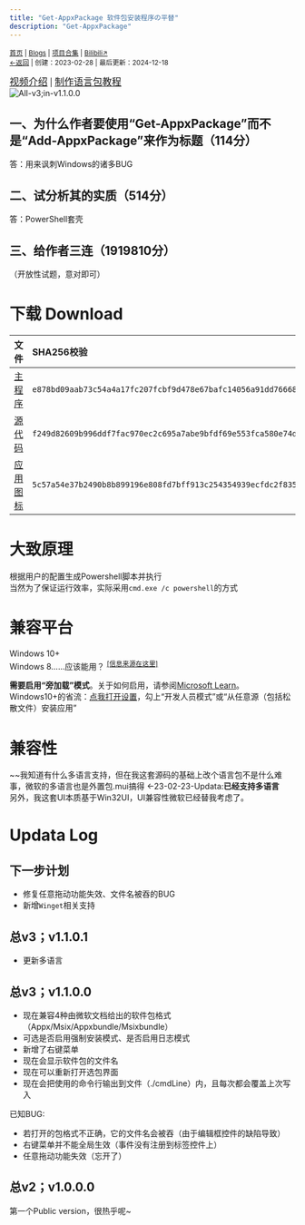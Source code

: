 ```yaml
---
title: "Get-AppxPackage 软件包安装程序の平替"
description: "Get-AppxPackage"
---
```

<small id="old_menu"><a href="/">首页</a> | <a href="/blogs">Blogs</a> | <a href="/Project">项目合集</a> | <a href="https://space.bilibili.com/1987247870">Bilibili↗</a><br><a href="../">←返回</a> |
 创建：2023-02-28 | 最后更新：2024-12-18</small><br>

<big>[视频介绍](http://b23.tv/BV1VA411z7bq)</big> | <big>[制作语言包教程](./how-to-make-lang-profile)</big><br>
![](https://s1.ax1x.com/2023/02/28/ppCUGuT.png "All-v3;in-v1.1.0.0")

## 一、为什么作者要使用“Get-AppxPackage”而不是“Add-AppxPackage”来作为标题（114分）
答：用来讽刺Windows的诸多BUG
## 二、试分析其的实质（514分）
答：PowerShell套壳
## 三、给作者三连（1919810分）
（开放性试题，意对即可）

# 下载 Download
 
|文件|SHA256校验|
|:-:|:-|
| [主程序](https://rs.kdxiaoyi.top/res/projects/Get-AppxPackage/Get-AppxPackage.exe) | `e878bd09aab73c54a4a17fc207fcbf9d478e67bafc14056a91dd766684273b9c` |
| [源代码](https://rs.kdxiaoyi.top/res/projects/Get-AppxPackage/Get-AppxPackage.e) | `f249d82609b996ddf7fac970ec2c695a7abe9bfdf69e553fca580e74d690e5ed` |
| [应用图标](https://rs.kdxiaoyi.top/res/projects/Get-AppxPackage/Get-AppxPackage.ico) | `5c57a54e37b2490b8b899196e808fd7bff913c254354939ecfdc2f8356851658` |

# 大致原理
根据用户的配置生成Powershell脚本并执行<br>
当然为了保证运行效率，实际采用`cmd.exe /c powershell`的方式

# 兼容平台
Windows 10+<br>
Windows 8……应该能用？ <sup><a target="_blank" href="https://www.404techsupport.com/2014/06/23/installing-free-windows-8-modern-apps-without-the-windows-store/">[信息来源在这里]</a></sup><br>

**需要启用“旁加载”模式**。关于如何启用，请参阅[Microsoft Learn](https://learn.microsoft.com/zh-cn/windows/application-management/sideload-apps-in-windows-10#step-1-turn-on-sideloading)。<br>
Windows10+的省流：[点我打开设置](ms-settings:developers)，勾上“开发人员模式”或“从任意源（包括松散文件）安装应用”<br>

# 兼容性
~~我知道有什么多语言支持，但在我这套源码的基础上改个语言包不是什么难事，微软的多语言也是外置包.mui搞得  ←23-02-23-Updata:**已经支持多语言**<br>
另外，我这套UI本质基于Win32UI，UI兼容性微软已经替我考虑了。

# Updata Log
## 下一步计划
- 修复任意拖动功能失效、文件名被吞的BUG
- 新增`Winget`相关支持

## 总v3；v1.1.0.1
- 更新多语言

## 总v3；v1.1.0.0
- 现在兼容4种由微软文档给出的软件包格式（Appx/Msix/Appxbundle/Msixbundle）
- 可选是否启用强制安装模式、是否启用日志模式
- 新增了右键菜单
- 现在会显示软件包的文件名
- 现在可以重新打开选包界面
- 现在会把使用的命令行输出到文件（./cmdLine）内，且每次都会覆盖上次写入

已知BUG:
- 若打开的包格式不正确，它的文件名会被吞（由于编辑框控件的缺陷导致）
- 右键菜单并不能全局生效（事件没有注册到标签控件上）
- 任意拖动功能失效（忘开了）

## 总v2；v1.0.0.0
第一个Public version，很热乎呢~

<script src="https://rs.kdxiaoyi.top/res/scripts/js/sober.min.js"></script><script src="https://rs.kdxiaoyi.top/res/scripts/js/md-newUI-render.js"></script>